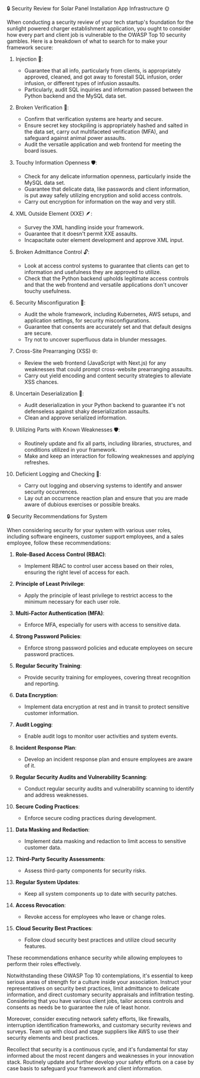 🔒 Security Review for Solar Panel Installation App Infrastructure 🌞

When conducting a security review of your tech startup's foundation for the sunlight powered charger establishment application, you ought to consider how every part and client job is vulnerable to the OWASP Top 10 security gambles. Here is a breakdown of what to search for to make your framework secure:

1. Injection 💉:
   - Guarantee that all info, particularly from clients, is appropriately approved, cleaned, and got away to forestall SQL infusion, order infusion, or different types of infusion assaults.
   - Particularly, audit SQL inquiries and information passed between the Python backend and the MySQL data set.

2. Broken Verification 🔐:
   - Confirm that verification systems are hearty and secure.
   - Ensure secret key stockpiling is appropriately hashed and salted in the data set, carry out multifaceted verification (MFA), and safeguard against animal power assaults.
   - Audit the versatile application and web frontend for meeting the board issues.

3. Touchy Information Openness 🛡️:
   - Check for any delicate information openness, particularly inside the MySQL data set.
   - Guarantee that delicate data, like passwords and client information, is put away safely utilizing encryption and solid access controls.
   - Carry out encryption for information on the way and very still.

4. XML Outside Element (XXE) 🪶:
   - Survey the XML handling inside your framework.
   - Guarantee that it doesn't permit XXE assaults.
   - Incapacitate outer element development and approve XML input.

5. Broken Admittance Control 🔓:
   - Look at access control systems to guarantee that clients can get to information and usefulness they are approved to utilize.
   - Check that the Python backend upholds legitimate access controls and that the web frontend and versatile applications don't uncover touchy usefulness.

6. Security Misconfiguration 🧰:
   - Audit the whole framework, including Kubernetes, AWS setups, and application settings, for security misconfigurations.
   - Guarantee that consents are accurately set and that default designs are secure.
   - Try not to uncover superfluous data in blunder messages.

7. Cross-Site Prearranging (XSS) 🌐:
   - Review the web frontend (JavaScript with Next.js) for any weaknesses that could prompt cross-website prearranging assaults.
   - Carry out yield encoding and content security strategies to alleviate XSS chances.

8. Uncertain Deserialization 🧬:
   - Audit deserialization in your Python backend to guarantee it's not defenseless against shaky deserialization assaults.
   - Clean and approve serialized information.

9. Utilizing Parts with Known Weaknesses 🛡️:
   - Routinely update and fix all parts, including libraries, structures, and conditions utilized in your framework.
   - Make and keep an interaction for following weaknesses and applying refreshes.

10. Deficient Logging and Checking 📝:
    - Carry out logging and observing systems to identify and answer security occurrences.
    - Lay out an occurrence reaction plan and ensure that you are made aware of dubious exercises or possible breaks.


🔒 Security Recommendations for System

When considering security for your system with various user roles, including software engineers, customer support employees, and a sales employee, follow these recommendations:

1. **Role-Based Access Control (RBAC)**:
   - Implement RBAC to control user access based on their roles, ensuring the right level of access for each.

2. **Principle of Least Privilege**:
   - Apply the principle of least privilege to restrict access to the minimum necessary for each user role.

3. **Multi-Factor Authentication (MFA)**:
   - Enforce MFA, especially for users with access to sensitive data.

4. **Strong Password Policies**:
   - Enforce strong password policies and educate employees on secure password practices.

5. **Regular Security Training**:
   - Provide security training for employees, covering threat recognition and reporting.

6. **Data Encryption**:
   - Implement data encryption at rest and in transit to protect sensitive customer information.

7. **Audit Logging**:
   - Enable audit logs to monitor user activities and system events.

8. **Incident Response Plan**:
   - Develop an incident response plan and ensure employees are aware of it.

9. **Regular Security Audits and Vulnerability Scanning**:
   - Conduct regular security audits and vulnerability scanning to identify and address weaknesses.

10. **Secure Coding Practices**:
    - Enforce secure coding practices during development.

11. **Data Masking and Redaction**:
    - Implement data masking and redaction to limit access to sensitive customer data.

12. **Third-Party Security Assessments**:
    - Assess third-party components for security risks.

13. **Regular System Updates**:
    - Keep all system components up to date with security patches.

14. **Access Revocation**:
    - Revoke access for employees who leave or change roles.

16. **Cloud Security Best Practices**:
    - Follow cloud security best practices and utilize cloud security features.

These recommendations enhance security while allowing employees to perform their roles effectively.

Notwithstanding these OWASP Top 10 contemplations, it's essential to keep serious areas of strength for a culture inside your association. Instruct your representatives on security best practices, limit admittance to delicate information, and direct customary security appraisals and infiltration testing. Considering that you have various client jobs, tailor access controls and consents as needs be to guarantee the rule of least honor.

Moreover, consider executing network safety efforts, like firewalls, interruption identification frameworks, and customary security reviews and surveys. Team up with cloud and stage suppliers like AWS to use their security elements and best practices.

Recollect that security is a continuous cycle, and it's fundamental for stay informed about the most recent dangers and weaknesses in your innovation stack. Routinely update and further develop your safety efforts on a case by case basis to safeguard your framework and client information.
